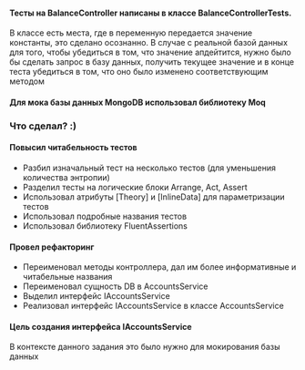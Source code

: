 #### Тесты на BalanceController написаны в классе BalanceControllerTests.

В классе есть места, где в переменную передается значение константы, это сделано осознанно.
В случае с реальной базой данных для того, чтобы убедиться в том, что значение апдейтится,
нужно было бы сделать запрос в базу данных, получить текущее значение и в конце теста убедиться в том,
что оно было изменено соответствующим методом

#### Для мока базы данных MongoDB использовал библиотеку Moq

### Что сделал? :)
#### Повысил читабельность тестов
- Разбил изначальный тест на несколько тестов (для уменьшения количества энтропии)
- Разделил тесты на логические блоки Arrange, Act, Assert
- Использовал атрибуты [Theory] и [InlineData] для параметризации тестов
- Использовал подробные названия тестов
- Использовал библиотеку FluentAssertions

#### Провел рефакторинг
- Переименовал методы контроллера, дал им более информативные и читабельные названия
- Переименовал сущность DB в AccountsService
- Выделил интерфейс IAccountsService
- Реализовал интерфейс IAccountsService в классе AccountsService

#### Цель создания интерфейса IAccountsService
В контексте данного задания это было нужно для мокирования базы данных
